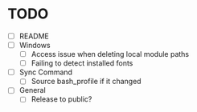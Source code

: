 # TODO
- [ ] README
- [ ] Windows
    - [ ] Access issue when deleting local module paths
    - [ ] Failing to detect installed fonts
- [ ] Sync Command
    - [ ] Source bash_profile if it changed
- [ ] General
    - [ ] Release to public?